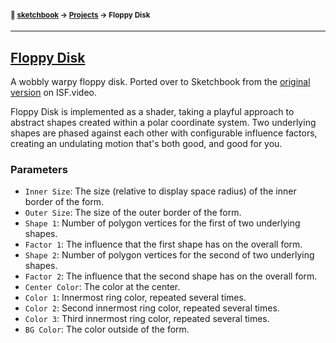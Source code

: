 #### <sup>:notebook: [sketchbook](https://github.com/flatpickles/sketchbook) → [Projects](../) → Floppy Disk</sup>
---

## [Floppy Disk](https://sketchbook.flatpickles.com/#floppy-disk)

A wobbly warpy floppy disk. Ported over to Sketchbook from the [original version](https://editor.isf.video/shaders/62506e017917e40014095a49) on ISF.video.

Floppy Disk is implemented as a shader, taking a playful approach to abstract shapes created within a polar coordinate system. Two underlying shapes are phased against each other with configurable influence factors, creating an undulating motion that's both good, and good for you.

### Parameters

* `Inner Size`: The size (relative to display space radius) of the inner border of the form.
* `Outer Size`: The size of the outer border of the form.
* `Shape 1`: Number of polygon vertices for the first of two underlying shapes.
* `Factor 1`: The influence that the first shape has on the overall form.
* `Shape 2`: Number of polygon vertices for the second of two underlying shapes.
* `Factor 2`: The influence that the second shape has on the overall form.
* `Center Color`: The color at the center.
* `Color 1`: Innermost ring color, repeated several times.
* `Color 2`: Second innermost ring color, repeated several times.
* `Color 3`: Third innermost ring color, repeated several times.
* `BG Color`: The color outside of the form.